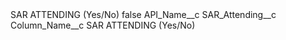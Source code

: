 <?xml version="1.0" encoding="UTF-8"?>
<CustomMetadata xmlns="http://soap.sforce.com/2006/04/metadata" xmlns:xsi="http://www.w3.org/2001/XMLSchema-instance" xmlns:xsd="http://www.w3.org/2001/XMLSchema">
    <label>SAR ATTENDING (Yes/No)</label>
    <protected>false</protected>
    <values>
        <field>API_Name__c</field>
        <value xsi:type="xsd:string">SAR_Attending__c</value>
    </values>
    <values>
        <field>Column_Name__c</field>
        <value xsi:type="xsd:string">SAR ATTENDING (Yes/No)</value>
    </values>
</CustomMetadata>
